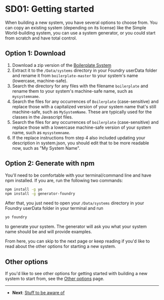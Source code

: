 # SD01: Getting started

When building a new system, you have several options to choose from. You can copy an existing system (depending on its license) like the Simple World-building system, you can use a system generator, or you could start from scratch and have total control.

## Option 1: Download

1. Download a zip version of the [Boilerplate System](https://gitlab.com/asacolips-projects/foundry-mods/boilerplate/-/archive/master/boilerplate-master.zip)
2. Extract it to the <!-- {% raw %} -->`/Data/systems`<!-- {% endraw %} --> directory in your Foundry userData folder and rename it from <!-- {% raw %} -->`boilerplate-master`<!-- {% endraw %} --> to your system's name (lowercase, machine-safe).
3. Search the directory for any files with the filename <!-- {% raw %} -->`boilerplate`<!-- {% endraw %} --> and rename them to your system's machine-safe name, such as <!-- {% raw %} -->`mysystemname`<!-- {% endraw %} -->.
4. Search the files for any occurrences of <!-- {% raw %} -->`Boilerplate`<!-- {% endraw %} --> (case-sensitive) and replace those with a capitalized version of your system name that's still machine-safe, such as <!-- {% raw %} -->`MySystemName`<!-- {% endraw %} -->. These are typically used for the classes in the Javascript files.
5. Search the files for any occurrences of <!-- {% raw %} -->`boilerplate`<!-- {% endraw %} --> (case-sensitive) and replace those with a lowercase machine-safe version of your system name, such as <!-- {% raw %} -->`mysystemname`<!-- {% endraw %} -->.
6. If the replace instructions from step 4 also included updating your description in system.json, you should edit that to be more readable now, such as "My System Name".

## Option 2:  Generate with npm

You'll need to be comfortable with your terminal/command line and have npm installed. If you are, run the following two commands:

<!--- {% raw %} --->

```bash
npm install -g yo
npm install -g generator-foundry
```

<!--- {% endraw %} --->

After that, you just need to open your <!-- {% raw %} -->`/Data/systems`<!-- {% endraw %} --> directory in your Foundry userData folder in your terminal and run

<!--- {% raw %} --->

```bash
yo foundry
```

<!--- {% endraw %} --->
to generate your system. The generator will ask you what your system name should be and will provide examples.


From here, you can skip to the next page or keep reading if you'd like to read about the other options for starting a new system.

## Other options

If you'd like to see other options for getting started with building a new system to start from, see the [Other options](https://foundry-vtt-community.github.io/wiki/SD01.2-Other-options) page.

---

* **Next**: [Stuff to be aware of](https://foundry-vtt-community.github.io/wiki/SD02-Stuff-to-be-aware-of)